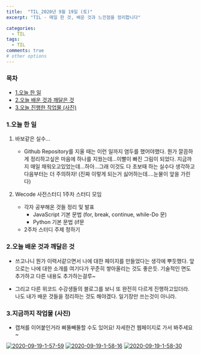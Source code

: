 ```yaml
---
title:  "TIL_2020년 9월 19일 (토)"
excerpt: "TIL - 매일 한 것, 배운 것과 느낀점을 정리합니다"

categories:
  - TIL
tags:
  - TIL
comments: true
# other options
---
```



<h3>목차</h3>

- [1.오늘 한 일](#1오늘-한-일)
- [2.오늘 배운 것과 깨달은 것](#2오늘-배운-것과-깨달은-것)
- [3.오늘 진행한 작업물 (사진)](#3오늘-진행한-작업물-사진)
  

### 1.오늘 한 일
    
1. 바보같은 실수...
    - Github Repository를 지울 때는 이런 일까지 염두를 했어야했다.
    뭔가 깔끔하게 정리하고싶은 마음에 하나를 지웠는데...이빨이 빠진 그림이 되었다.
    지금까지 매일 채워오고있었는데...하아...그래 이것도 다 초보때 하는 실수다 생각하고
    다음부터는 더 주의하자! (진짜 이렇게 되는거 싫어하는데....눈물이 앞을 가린다)
    
2. Wecode 사전스터디 1주차 스터디 모임
    - 각자 공부해온 것들 정리 및 발표
        - JavaScript 기본 문법 (for, break, continue, while-Do 문)
        - Python 기본 문법 (if문
    - 2주차 스터디 주제 정하기
        
### 2.오늘 배운 것과 깨달은 것

- 쓰고나니 뭔가 이력서같으면서 나에 대한 페이지를 만들었다는 생각에 뿌듯했다.
앞으로는 나에 대한 소개를 여기다가 꾸준히 쌓아올리는 것도 좋은듯. 기술적인 면도 추가하고 다른 내용도 추가하는걸루~

- 그리고 다른 위코드 수강생들의 블로그를 보니 또 완전히 다르게 진행하고있더라.
나도 내가 배운 것들을 정리하는 것도 해야겠다. 일기장만 쓰는것이 아니라.

### 3.지금까지 작업물 (사진)

- 캡쳐를 이어붙인거라 삐뚤빼뚤할 수도 있어요! 자세한건 웹페이지로 가서 봐주세요~

<a href="https://ibb.co/jTbxH9R"><img src="https://i.ibb.co/t4QN3wX/2020-09-19-1-57-59.png" alt="2020-09-19-1-57-59" border="0"></a>
<a href="https://ibb.co/qYKByKx"><img src="https://i.ibb.co/F426x2n/2020-09-19-1-58-16.png" alt="2020-09-19-1-58-16" border="0"></a>
<a href="https://ibb.co/DGs295J"><img src="https://i.ibb.co/28m4vg9/2020-09-19-1-58-30.png" alt="2020-09-19-1-58-30" border="0"></a>
